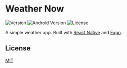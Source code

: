 # Weather Now

![Version](https://img.shields.io/github/package-json/v/dilanluna/weather-now?filename=app%2Fpackage.json) ![Android Version](https://img.shields.io/badge/android-5.0%20%2B-green?logo=android&logoColor=white) ![License](https://img.shields.io/github/license/dilanluna/weather-now)

A simple weather app. Built with [React Native](https://reactnative.dev) and [Expo](https://expo.dev).

## License

[MIT](https://github.com/dilanluna/weather-now/blob/main/LICENSE)
